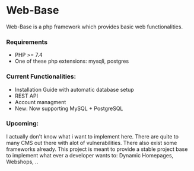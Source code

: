 # Web-Base

Web-Base is a php framework which provides basic web functionalities.

### Requirements
- PHP >= 7.4
- One of these php extensions: mysqli, postgres

### Current Functionalities:
- Installation Guide with automatic database setup
- REST API
- Account managment
- New: Now supporting MySQL + PostgreSQL

### Upcoming:
I actually don't know what i want to implement here. There are quite to many CMS out there with alot of vulnerabilities. There also exist some frameworks already. This project is meant to provide a stable project base to implement what ever a developer wants to: Dynamic Homepages, Webshops, ..
